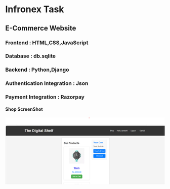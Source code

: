 # Infronex Task
## E-Commerce Website
### Frontend : HTML,CSS,JavaScript
### Database : db.sqlite
### Backend : Python,Django
### Authentication Integration : Json
### Payment Integration : Razorpay

#### Shop ScreenShot 
![Image Alt](https://github.com/santosh-coder457/Infronex_Project/blob/da03b569eb73fa2237c59869586e861a229f3fa5/shop-page.png)
